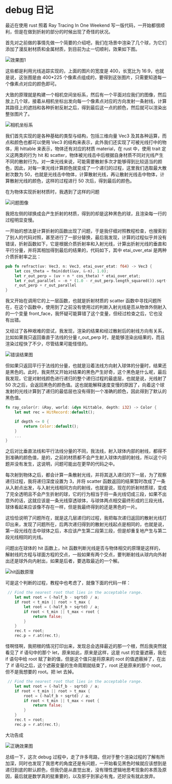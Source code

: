 # debug 日记

最近在使用 rust 照着 Ray Tracing In One Weekend 写一版代码，一开始都很顺利，但是在做到折射的部分的时候出现了奇怪的状况。

首先对之前做的事情先做一个简要的介绍吧，我们在场景中渲染了几个球，为它们添加了漫反射材质和金属材质，到目前为止一切顺利，效果如下图。

![效果图1](./assets/image.png)

这些都是利用光线追踪实现的，上面的图片的宽度是 400，长宽比为 16:9，也就是说，这张图是由 400\*225 个像素点组成的，要得到这张图片，只需要知道每一个像素点对应的颜色即可。

大致的原理就是构建一个相机空间坐标系，然后有一个平面对应我们的图像，然后放上几个球，接着从相机坐标出发向每一个像素点对应的方向发射一条射线，计算其路径上的遮挡和各种折射反射之后，得到最后这一点的颜色，然后就可以渲染出整张图片了。

![相机坐标系](./assets/image2.png)

我们首先实现的是各种基础的类型与结构，包括三维向量 Vec3 及其各种运算，而点和颜色也都可以使用 Vec3 的结构来表示，此外我们还实现了可被光线打中的物体，用 hittable 来表示，物体还有对应的材质 material，在 rust 中，使用 trait 定义这两类的行为 hit 和 scatter，物体被光线击中后根据自身材质不同对光线产生不同的散射行为。对一束光线来说，可能需要散射多次才能够得到比较适当的颜色，因此，对每一束光线计算颜色就变成了一个递归的过程，这里我们选取最大散射次数为 50，也就是光线击中物体，计算散射光线，再让散射光线击中物体，计算散射光线的颜色，这样的过程进行 50 次后，得到最后的颜色。

在为物体实现折射材质时，我遇到了这样的问题

![问题图像](./assets/image3.png)

我把左侧的球换成会产生折射的材质，得到的却是这种黑色的球，且渲染每一行的过程明显变慢。

一开始的想法是计算折射的函数出现了问题，于是我仔细对照教程检查，也搜索到了别人的代码对照，甚至进行了一部分替换，最后我发现，计算的过程似乎并没有错误，折射函数如下，它是根据介质折射率和入射光线，计算出折射光线的垂直和平行分量，并将其相加得到最后的结果的，代码如下，其中 etai_over_etai 是两种介质折射率之比：

```rust
pub fn refract(uv: Vec3, n: Vec3, etai_over_etat: f64) -> Vec3 {
    let cos_theta = fmin(dot(&uv, &-n), 1.0);
    let r_out_perp = (uv + n * cos_theta) * etai_over_etat;
    let r_out_parallel = -n * (1.0 - r_out_perp.length_squared()).sqrt();
    r_out_perp + r_out_parallel
}
```

我又开始在调用它的上一层函数，也就是折射材质的 scatter 函数中寻找问题所在，在这个函数中，使用到了之前没有使用过的判断入射光线是否从物体外侧射入的一个变量 front_face，我怀疑可能算错了这个变量，但经过检查之后，它也没有出错。

又经过了各种艰难的尝试，我发现，渲染的结果和经过散射后的射线方向有关系，比如如果我只返回垂直于法线的分量 r_out_perp 时，是能够渲染出结果的，而且渲染过程快了不少，尽管结果可能怪怪的。

![错误结果图](./assets/image4.png)

但如果只返回平行于法线的分量，也就是沿着法线方向射入球体的分量时，结果还是黑色的。此时，我突然又开始对结果的黑色产生好奇，这个黑色是什么呢，最后我发现，它是对射线颜色进行递归的整个递归过程的最底层，也就是说，光线射了 50 次之后，会返回黑色的颜色值。这也就能解释速度变慢的原因了，向着这个球发射的光线计算到了递归的最低层也没有得到一个准确的颜色，因此得到了默认的黑色值。

```rust
fn ray_color(r: &Ray, world: &dyn Hittable, depth: i32) -> Color {
    let mut rec = HitRecord::default();

    if depth <= 0 {
        return Color::default();
    }
    ...
}

```

之后对比垂直法线和平行法线分量的不同，我法线，射入球体内部的射线，都得不到准确的颜色值，是的，之前的材质都不会产生射入球体内部的射线，所以这个问题并没有发生，这说明，问题可能出在更早的代码之中。

每次射到物体之后，都会计算一条散射光线，并将其送入递归的下一层，为了观察递归过程，我将递归深度设置为 3，并将 scatter 函数返回的结果暂时改成了一条从入射点出发，与入射光线相同方向的射线，也就是说，现在的折射材质球，变成了完全透明且不会产生折射的球，它的行为相当于将一条光线切成三段，如果不出意外的话，这就应该是一条光线穿透球体，与球体两点相交最终形成的三段光线，球体看起来应该像不存在一样，但是我最终得到的还是黑色的一片。

这恰恰说明了问题所在，就是这几层递归的过程，我把每次递归返回的散射光线打印出来，发现了问题所在，后两次递归得到的散射光线起点是相同的，也就是说，第一段光线在击中球体之后，本应该产生第二段第三段，但是却重复地产生与第二段光线相同的光线。

问题出在球体的 hit 函数上，hit 函数判断光线是否与物体相交的原理是这样的，解射线的方程与球面方程的交点，一般如果有两个交点，要判断射线从球内向外射出还是球外向内射出，如果是后者，要选取最近的一个解。

![hit函数原理](./assets/image5.png)

可是这个判断的过程，教程中也考虑了，就像下面的代码一样：

```rust
 // Find the nearest root that lies in the acceptable range.
    let mut root = (-half_b - sqrtd) / a;
    if root < t_min || root > t_max {
        let root = (-half_b + sqrtd) / a;
        if root < t_min || t_max < root {
            return false;
        }
    }
    rec.t = root;
    rec.p = r.at(rec.t);
```

怪啊怪啊，我把根的情况打印出来，发现总会选择最近的那一个根，然后我突然就看见了 if 语句中的那个 let，原来如此，原来是这样，这是 rust 的变量遮蔽，我在 if 语句中给 root 赋了新的值，但是这个值只是将原来的 root 的值遮蔽掉了，在出了 if 语句之后，这个遮蔽变量的生命周期就结束了，root 还是原来的那个 root，但不是我想要的 root。把 let 去掉。

```rust
 // Find the nearest root that lies in the acceptable range.
    let mut root = (-half_b - sqrtd) / a;
    if root < t_min || root > t_max {
        root = (-half_b + sqrtd) / a;
        if root < t_min || t_max < root {
            return false;
        }
    }
    rec.t = root;
    rec.p = r.at(rec.t);
```

大功告成

![正确效果图](./assets/image6.png)

总结一下，这次 debug 过程中，走了许多弯路，但对于整个渲染过程的了解有所加深，同时也发现了我思考的角度还是有问题，一开始看见黑色时候就应该想到是递归到底的默认颜色，但我仍是从直觉出发，没有理性逻辑地思考现象的本质及原因，最后就是数学真的挺重要的，以及邪乎到家必有鬼，还好没有就此放弃。
